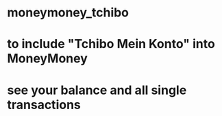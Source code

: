 # moneymoney_tchibo
# to include "Tchibo Mein Konto" into MoneyMoney
# see your balance and all single transactions
